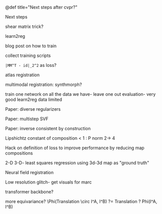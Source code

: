 @def title="Next steps after cvpr?"

Next steps

shear matrix trick?

learn2reg

blog post on how to train

collect training scripts

```|MM^T - id|_2^2``` as loss?

atlas registration

multimodal registration: synthmorph?

train one network on all the data we have- leave one out evaluation- very good learn2reg data limited

Paper: diverse regularizers

Paper: multistep SVF

Paper: inverse consistent by construction

Lipshichtz constant of composition < 1 : P norm 2-> 4

Hack on definition of loss to improve performance by reducing map compositions

2-D 3-D- least squares regression using 3d-3d map as "ground truth"

Neural field registration

Low resolution glitch- get visuals for marc

transformer backbone?



more equivariance? \Phi(Translation \circ I^A, I^B) ?= Translation ? Phi(I^A, I^B)
